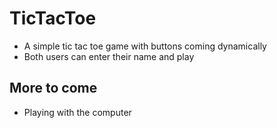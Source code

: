 # TicTacToe
- A simple tic tac toe game with buttons coming dynamically<br/>
- Both users can enter their name and play

## More to come
- Playing with the computer
